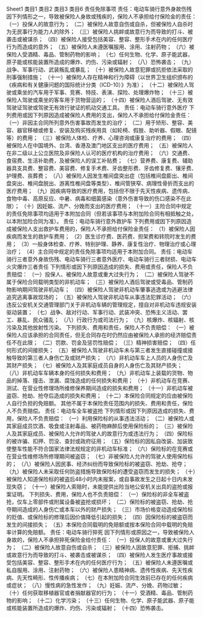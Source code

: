 Sheet1
	类目1	类目2	类目3	类目6
	责任免除事项
	责任：电动车骑行意外身故伤残
		因下列情形之一，导致被保险人身故或残疾的，保险人不承担给付保险金的责任：
			（一）投保人的故意行为；
			（二）被保险人故意自伤或自杀，但被保险人自杀时为无民事行为能力人的除外；
			（三）被保险人挑衅或故意行为而导致的打斗、被袭击或被谋杀；
			（四）被保险人接受包括美容、整容、整形手术在内的任何医疗行为而造成的意外；
			（五）被保险人未遵医嘱服用、涂用、注射药物；
			（六）被保险人受酒精、毒品、管制药物的影响；
			（七）任何生物、化学、原子能武器，原子能或核能装置所造成的爆炸、灼伤、污染或辐射；
			（八）恐怖袭击；
			（九）战争、军事行动、武装叛乱或暴乱；
			（十）被保险人故意犯罪或抗拒依法采取的刑事强制措施；
			（十一）被保险人存在精神和行为障碍（以世界卫生组织颁布的《疾病和有关健康问题的国际统计分类（ICD-10）》为准）；
			（十二）被保险人驾驶或乘坐的汽车用于军事、竞赛、特技、表演、探险、处理爆炸物；
			（十三）被保险人驾驶或乘坐的客车用于货物营运的；
			（十四）被保险人酒后驾驶、无有效驾驶证驾驶或驾驶无有效行驶证的机动交通工具。
	责任：电动车骑行意外医疗
		下列费用或因下列原因造成被保险人费用的支出，保险人不承担给付保险金责任：
			（一）非因主合同所列意外伤害事故而发生的治疗；
			（二）用于矫形、整容、美容、器官移植或修复、安装及购买残疾用具（如轮椅、假肢、助听器、假眼、配镜等）的费用；
			（三）被保险人体检、疗养、心理咨询或康复治疗的费用；
			（四）被保险人在中国境外、台湾、香港及澳门地区支出的医疗费用；
			（五）被保险人在非二级以上公立医院及非保险人认可的医疗机构的治疗费用；
			（六）交通费、食宿费、生活补助费，及被保险人的误工补贴费；
			（七）营养费、康复费、辅助器具支具费、整容费、美容费、修复手术费、牙齿整形费、牙齿修复费、镶牙费、护理费、丧葬费；
			（八）被保险人因发生椎间盘突出症（包括椎间盘膨出、椎间盘突出、椎间盘脱出、游离性椎间盘等类型）、椎间管狭窄、病理性骨折而支出的医疗费用；
			（九）因疾病导致的医疗费用，包括但不限于先天性疾病、遗传病、食物中毒、高原反应、中暑、病毒和细菌感染（意外伤害导致的伤口感染不在此限）；
			（十）因妊娠、流产、分娩而支出的医疗费用；
			（十一）主险合同中规定的责任免除事项均适用于本附加合同（但若该事项与本附加险合同有相抵触之处，以本附加险合同为准）。
	责任：电动车骑行意外救护车
		下列费用或因下列原因造成被保险人支出救护车费用的，保险人不承担给付保险金责任：
			（1）被保险人因疾病而发生的救护车费用；
			（2）医生诊疗费、医药费、担架费和转院时发生的费用；
			（3）一般身体检查、疗养、特别护理、静养、康复性治疗、物理治疗或心理治疗；
			（4）主合同中规定的责任免除事项均适用于本附加合同。
	责任：电动车骑行三者意外身故伤残、电动车骑行三者意外医疗、电动车骑行三者财损、电动车火灾爆炸三者责任
		下列情形或因下列原因造成的损失、费用或责任，保险人不负责赔偿：
			（一）投保人、被保险人故意或重大过失行为；
			（二）被保险人驾驶不属于保险合同载明类型的非机动车；
			（三）被保险人酒后驾驶或受毒品、管制药物影响期间驾驶非机动车；
			（四）被保险人驾驶非机动车肇事逃逸或为逃避法律追究逃离事故现场的；
			（五）被保险人驾驶非机动车从事违法犯罪活动；
			（六）违反公安机关交通管理部门关于非机动车辆的管理规定，擅自对非机动车违规安装驱动装置；
			（七）战争、敌对行动、军事行动、武装冲突、恐怖主义活动、罢工、暴乱、民众骚乱；
			（八）行政行为或司法行为；
			（九）核爆炸、核辐射、核污染及其他放射性污染。
			下列损失、费用和责任，保险人不负责赔偿：
			（一）被保险人应该承担的合同责任，但无合同存在时仍然应由被保险人承担的经济赔偿责任不在此限；
			（二）罚款、罚金及惩罚性赔偿；
			（三）精神损害赔偿；
			（四）任何形式的间接损失；
			（五）被保险人驾驶非机动车未与第三者发生直接碰撞或接触导致的第三者人身伤亡及或财产损失；
			（六）非机动车车上人员的人身伤亡及其财产损失；
			（七）被保险人及其家庭成员自身的人身伤亡及其财产损失；
			（八）非机动车车辆本身的任何损失和费用；
			（九）非机动车上装载的货物、物品的掉落、撞击、泄漏、腐蚀造成的任何损失和费用；
			（十）非机动车在竞赛、测试、在营业性修理场所维修保养期间造成的损失和费用；
			（十一）非机动车被盗窃、抢劫、抢夺后造成的损失和费用；
			（十二）本保险合同规定的应由被保险人自行负担的免赔额。
			其他不属于本保险责任范围内的损失、费用和责任，保险人不负责赔偿。
	责任：电动车全车被盗抢
		下列情形或因下列原因造成的损失、费用，保险人不负责赔偿：
			（一）利用保险标的从事违法活动；
			（二）被保险人或其家庭成员饮酒、吸食或注射毒品、被药物麻醉后使用保险标的；
			（三）被保险人及其家庭成员、被保险人允许的驾驶人的故意行为或违法行为；
			（四）保险标的被诈骗、扣押、罚没、查封或政府征用；
			（五）保险标的因私自改装、加装致使整车性能不符合国家法律法规规定的非机动车标准；
			（六）保险标的在竞赛或在营业性维修场所修理期间被盗窃；
			（七）非被保险人允许的驾驶人使用保险标的；
			（八）被保险人因民事、经济纠纷而导致保险标的被盗窃、抢劫、抢夺；
			（九）被保险人未采取任何防盗措施导致保险标的遭受盗窃而发生的损失；
			（十）被保险人知道保险标的被盗后48小时内未报案，或自事故发生之日起十日内未发现失窃；
			（十一）被保险人索赔时，未能提供出险当地公安机关出具的盗抢或报案证明。
			下列损失、费用，保险人也不负责赔偿：
			（一）保险标的非全车被盗抢，仅车上零部件或附属设备被盗抢或损坏；
			（二）保险标的被盗窃、抢劫、抢夺期间造成的人身伤亡或本车以外的财产损失；
			（三）市场价格变动造成保险标的贬值、或保险标的修理后因价值降低引起的损失；
			（四）因保险标的被盗窃而发生的间接损失；
			（五）本保险合同载明的免赔额或按本保险合同中载明的免赔率计算的免赔额。
	责任：电动车骑行猝死
		因下列情形或原因之一，导致被保险人身故的，保险人不承担猝死保险金给付责任：
			（一）投保人的故意或重大过失行为；
			（二）被保险人故意自伤或自杀；
			（三）被保险人因故意犯罪、拒捕、挑衅或故意行为而导致的打斗、被袭击或被谋杀；
			（四）被保险人发生医疗事故或接受包括美容、整容、整形手术在内的任何医疗行为；
			（五）被保险人未遵医嘱或私自服用、涂用、注射药物；
			（六）被保险人患精神病、遗传性疾病、先天性疾病、先天性畸形、性传播疾病；
			（七）在本附加险合同生效前已存在的任何疾病或症状；
			（八）慢性病的急性发作；
			（九）妊娠、流产、分娩、药物过敏；
			（十）任何获取移植器官或者捐献器官的行为；
			（十一）受酒精、毒品、管制药物的影响；
			（十二）化学污染；
			（十三）任何生物、化学、原子能武器、原子能或核能装置所造成的爆炸、灼伤、污染或辐射；
			（十四）恐怖袭击。


